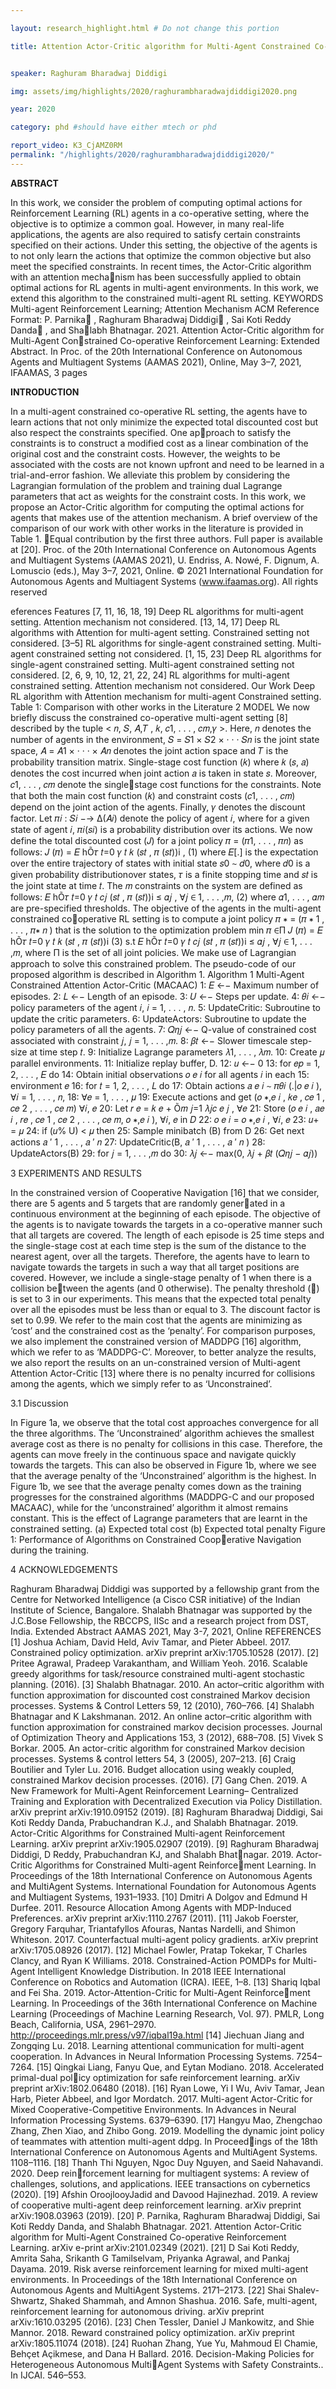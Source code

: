 ```yaml
---

layout: research_highlight.html # Do not change this portion

title: Attention Actor-Critic algorithm for Multi-Agent Constrained Co-operative Reinforcement Learning


speaker: Raghuram Bharadwaj Diddigi

img: assets/img/highlights/2020/raghurambharadwajdiddigi2020.png

year: 2020

category: phd #should have either mtech or phd

report_video: K3_CjAMZ0RM
permalink: "/highlights/2020/raghurambharadwajdiddigi2020/"
---
```


**ABSTRACT**

In this work, we consider the problem of computing optimal actions
for Reinforcement Learning (RL) agents in a co-operative setting,
where the objective is to optimize a common goal. However, in
many real-life applications, the agents are also required to satisfy
certain constraints specified on their actions. Under this setting, the
objective of the agents is to not only learn the actions that optimize
the common objective but also meet the specified constraints. In
recent times, the Actor-Critic algorithm with an attention mechanism has been successfully applied to obtain optimal actions for RL
agents in multi-agent environments. In this work, we extend this
algorithm to the constrained multi-agent RL setting.
KEYWORDS
Multi-agent Reinforcement Learning; Attention Mechanism
ACM Reference Format:
P. Parnika∗
, Raghuram Bharadwaj Diddigi∗
, Sai Koti Reddy Danda∗
, and Shalabh Bhatnagar. 2021. Attention Actor-Critic algorithm for Multi-Agent Constrained Co-operative Reinforcement Learning: Extended Abstract. In Proc.
of the 20th International Conference on Autonomous Agents and Multiagent
Systems (AAMAS 2021), Online, May 3–7, 2021, IFAAMAS, 3 pages 

**INTRODUCTION**

In a multi-agent constrained co-operative RL setting, the agents
have to learn actions that not only minimize the expected total
discounted cost but also respect the constraints specified. One approach to satisfy the constraints is to construct a modified cost as
a linear combination of the original cost and the constraint costs.
However, the weights to be associated with the costs are not known
upfront and need to be learned in a trial-and-error fashion. We
alleviate this problem by considering the Lagrangian formulation
of the problem and training dual Lagrange parameters that act
as weights for the constraint costs. In this work, we propose an
Actor-Critic algorithm for computing the optimal actions for agents
that makes use of the attention mechanism. A brief overview of
the comparison of our work with other works in the literature is
provided in Table 1.
∗Equal contribution by the first three authors. Full paper is available at [20].
Proc. of the 20th International Conference on Autonomous Agents and Multiagent Systems
(AAMAS 2021), U. Endriss, A. Nowé, F. Dignum, A. Lomuscio (eds.), May 3–7, 2021, Online.
© 2021 International Foundation for Autonomous Agents and Multiagent Systems
(www.ifaamas.org). All rights reserved

eferences Features
[7, 11, 16,
18, 19]
Deep RL algorithms for multi-agent setting.
Attention mechanism not considered.
[13, 14, 17]
Deep RL algorithms with Attention for
multi-agent setting. Constrained setting not
considered.
[3–5]
RL algorithms for single-agent constrained
setting. Multi-agent constrained setting not
considered.
[1, 15, 23]
Deep RL algorithms for single-agent
constrained setting. Multi-agent constrained
setting not considered.
[2, 6, 9, 10,
12, 21, 22,
24]
RL algorithms for multi-agent constrained
setting. Attention mechanism not considered.
Our Work Deep RL algorithm with Attention mechanism
for multi-agent Constrained setting.
Table 1: Comparison with other works in the Literature
2 MODEL
We now briefly discuss the constrained co-operative multi-agent
setting [8] described by the tuple < 𝑛, 𝑆, 𝐴,𝑇 , 𝑘, 𝑐1, . . . , 𝑐𝑚,𝛾 >. Here,
𝑛 denotes the number of agents in the environment, 𝑆 = 𝑆1 × 𝑆2 ×
· · · 𝑆𝑛 is the joint state space, 𝐴 = 𝐴1 × · · · × 𝐴𝑛 denotes the joint
action space and 𝑇 is the probability transition matrix. Single-stage
cost function (𝑘) where 𝑘 (𝑠, 𝑎) denotes the cost incurred when joint
action 𝑎 is taken in state 𝑠. Moreover, 𝑐1, . . . , 𝑐𝑚 denote the singlestage cost functions for the constraints. Note that both the main
cost function (𝑘) and constraint costs (𝑐1, . . . , 𝑐𝑚) depend on the
joint action of the agents. Finally, 𝛾 denotes the discount factor.
Let 𝜋𝑖
: 𝑆𝑖 −→ Δ(𝐴𝑖) denote the policy of agent 𝑖, where for a
given state of agent 𝑖, 𝜋𝑖(𝑠𝑖) is a probability distribution over its
actions. We now define the total discounted cost (𝐽) for a joint
policy 𝜋 = (𝜋1, . . . , 𝜋𝑛) as follows:
𝐽 (𝜋) = 𝐸
hÕ𝜏
𝑡=0
𝛾
𝑡
𝑘 (𝑠𝑡
, 𝜋 (𝑠𝑡))i
, (1)
where 𝐸[.] is the expectation over the entire trajectory of states
with initial state 𝑠0 ∼ 𝑑0, where 𝑑0 is a given probability distributionover states, 𝜏 is a finite stopping time and 𝑠𝑡
is the joint state at
time 𝑡. The 𝑚 constraints on the system are defined as follows:
𝐸
hÕ𝜏
𝑡=0
𝛾
𝑡
𝑐𝑗 (𝑠𝑡
, 𝜋 (𝑠𝑡))i
≤ 𝛼𝑗
, ∀𝑗 ∈ 1, . . . ,𝑚, (2)
where 𝛼1, . . . , 𝛼𝑚 are pre-specified thresholds.
The objective of the agents in the multi-agent constrained cooperative RL setting is to compute a joint policy 𝜋
∗ = (𝜋
∗
1
, . . . , 𝜋∗
𝑛
)
that is the solution to the optimization problem
min
𝜋 ∈Π
𝐽 (𝜋) = 𝐸
hÕ𝜏
𝑡=0
𝛾
𝑡
𝑘 (𝑠𝑡
, 𝜋 (𝑠𝑡))i
(3)
s.t 𝐸
hÕ𝜏
𝑡=0
𝛾
𝑡
𝑐𝑗 (𝑠𝑡
, 𝜋 (𝑠𝑡))i
≤ 𝛼𝑗
, ∀𝑗 ∈ 1, . . . ,𝑚,
where Π is the set of all joint policies. We make use of Lagrangian
approach to solve this constrained problem. The pseudo-code of
our proposed algorithm is described in Algorithm 1.
Algorithm 1 Multi-Agent Constrained Attention Actor-Critic
(MACAAC)
1: 𝐸 ←− Maximum number of episodes.
2: 𝐿 ←− Length of an episode.
3: 𝑈 ←− Steps per update.
4: 𝜃𝑖 ←− policy parameters of the agent 𝑖, 𝑖 = 1, . . . , 𝑛.
5: UpdateCritic: Subroutine to update the critic parameters.
6: UpdateActors: Subroutine to update the policy parameters of
all the agents.
7: 𝑄𝜂𝑗 ←− Q-value of constrained cost associated with constraint
𝑗, 𝑗 = 1, . . . ,𝑚.
8: 𝛽𝑡 ←− Slower timescale step-size at time step 𝑡.
9: Initialize Lagrange parameters 𝜆1, . . . , 𝜆𝑚.
10: Create 𝜇 parallel environments.
11: Initialize replay buffer, D.
12: 𝑢 ←− 0
13: for 𝑒𝑝 = 1, 2, . . . , 𝐸 do
14: Obtain initial observations 𝑜
𝑒
𝑖
for all agents 𝑖 in each
15: environment 𝑒
16: for 𝑡 = 1, 2, . . . , 𝐿 do
17: Obtain actions 𝑎
𝑒
𝑖
∼ 𝜋𝜃𝑖
(.|𝑜
𝑒
𝑖
), ∀𝑖 = 1, . . . , 𝑛,
18: ∀𝑒 = 1, . . . , 𝜇
19: Execute actions and get (𝑜
∗,𝑒
𝑖
, 𝑘𝑒
, 𝑐𝑒
1
, 𝑐𝑒
2
, . . . , 𝑐𝑒
𝑚) ∀𝑖, 𝑒
20: Let 𝑟
𝑒 = 𝑘
𝑒 +
Õ𝑚
𝑗=1
𝜆𝑗𝑐
𝑒
𝑗
, ∀𝑒
21: Store (𝑜
𝑒
𝑖
, 𝑎𝑒
𝑖
, 𝑟𝑒
, 𝑐𝑒
1
, 𝑐𝑒
2
, . . . , 𝑐𝑒
𝑚, 𝑜
∗,𝑒
𝑖
), ∀𝑖, 𝑒 in 𝐷
22: 𝑜
𝑒
𝑖
= 𝑜
∗,𝑒
𝑖
, ∀𝑖, 𝑒
23: 𝑢+ = 𝜇
24: if (𝑢% U) < 𝜇 then
25: Sample minibatch (B) from D
26: Get next actions 𝑎
′
1
, . . . , 𝑎
′
𝑛
27: UpdateCritic(B, 𝑎
′
1
, . . . , 𝑎
′
𝑛
)
28: UpdateActors(B)
29: for 𝑗 = 1, . . . ,𝑚 do
30: 𝜆𝑗 ←− max(0, 𝜆𝑗 + 𝛽𝑡 (𝑄𝜂𝑗 − 𝛼𝑗))

3 EXPERIMENTS AND RESULTS

In the constrained version of Cooperative Navigation [16] that we
consider, there are 5 agents and 5 targets that are randomly generated in a continuous environment at the beginning of each episode.
The objective of the agents is to navigate towards the targets in a
co-operative manner such that all targets are covered. The length
of each episode is 25 time steps and the single-stage cost at each
time step is the sum of the distance to the nearest agent, over all the
targets. Therefore, the agents have to learn to navigate towards the
targets in such a way that all target positions are covered. However,
we include a single-stage penalty of 1 when there is a collision between the agents (and 0 otherwise). The penalty threshold (𝛼) is set
to 3 in our experiments. This means that the expected total penalty
over all the episodes must be less than or equal to 3. The discount
factor is set to 0.99. We refer to the main cost that the agents are
minimizing as ‘cost’ and the constrained cost as the ‘penalty’. For
comparison purposes, we also implement the constrained version
of MADDPG [16] algorithm, which we refer to as ‘MADDPG-C’.
Moreover, to better analyze the results, we also report the results
on an un-constrained version of Multi-agent Attention Actor-Critic
[13] where there is no penalty incurred for collisions among the
agents, which we simply refer to as ‘Unconstrained’.

3.1 Discussion

In Figure 1a, we observe that the total cost approaches convergence
for all the three algorithms. The ‘Unconstrained’ algorithm achieves
the smallest average cost as there is no penalty for collisions in
this case. Therefore, the agents can move freely in the continuous
space and navigate quickly towards the targets. This can also be
observed in Figure 1b, where we see that the average penalty of the
‘Unconstrained’ algorithm is the highest. In Figure 1b, we see that
the average penalty comes down as the training progresses for the
constrained algorithms (MADDPG-C and our proposed MACAAC),
while for the ‘unconstrained’ algorithm it almost remains constant.
This is the effect of Lagrange parameters that are learnt in the
constrained setting.
(a) Expected total cost (b) Expected total penalty
Figure 1: Performance of Algorithms on Constrained Cooperative Navigation during the training.

4 ACKNOWLEDGEMENTS

Raghuram Bharadwaj Diddigi was supported by a fellowship grant
from the Centre for Networked Intelligence (a Cisco CSR initiative)
of the Indian Institute of Science, Bangalore. Shalabh Bhatnagar
was supported by the J.C.Bose Fellowship, the RBCCPS, IISc and a
research project from DST, India.
Extended Abstract AAMAS 2021, May 3-7, 2021, Online REFERENCES
[1] Joshua Achiam, David Held, Aviv Tamar, and Pieter Abbeel. 2017. Constrained
policy optimization. arXiv preprint arXiv:1705.10528 (2017).
[2] Pritee Agrawal, Pradeep Varakantham, and William Yeoh. 2016. Scalable greedy
algorithms for task/resource constrained multi-agent stochastic planning. (2016).
[3] Shalabh Bhatnagar. 2010. An actor–critic algorithm with function approximation
for discounted cost constrained Markov decision processes. Systems & Control
Letters 59, 12 (2010), 760–766.
[4] Shalabh Bhatnagar and K Lakshmanan. 2012. An online actor–critic algorithm
with function approximation for constrained markov decision processes. Journal
of Optimization Theory and Applications 153, 3 (2012), 688–708.
[5] Vivek S Borkar. 2005. An actor-critic algorithm for constrained Markov decision
processes. Systems & control letters 54, 3 (2005), 207–213.
[6] Craig Boutilier and Tyler Lu. 2016. Budget allocation using weakly coupled,
constrained Markov decision processes. (2016).
[7] Gang Chen. 2019. A New Framework for Multi-Agent Reinforcement Learning–
Centralized Training and Exploration with Decentralized Execution via Policy
Distillation. arXiv preprint arXiv:1910.09152 (2019).
[8] Raghuram Bharadwaj Diddigi, Sai Koti Reddy Danda, Prabuchandran K.J., and
Shalabh Bhatnagar. 2019. Actor-Critic Algorithms for Constrained Multi-agent
Reinforcement Learning. arXiv preprint arXiv:1905.02907 (2019).
[9] Raghuram Bharadwaj Diddigi, D Reddy, Prabuchandran KJ, and Shalabh Bhatnagar. 2019. Actor-Critic Algorithms for Constrained Multi-agent Reinforcement Learning. In Proceedings of the 18th International Conference on Autonomous
Agents and MultiAgent Systems. International Foundation for Autonomous Agents
and Multiagent Systems, 1931–1933.
[10] Dmitri A Dolgov and Edmund H Durfee. 2011. Resource Allocation Among
Agents with MDP-Induced Preferences. arXiv preprint arXiv:1110.2767 (2011).
[11] Jakob Foerster, Gregory Farquhar, Triantafyllos Afouras, Nantas Nardelli, and
Shimon Whiteson. 2017. Counterfactual multi-agent policy gradients. arXiv
preprint arXiv:1705.08926 (2017).
[12] Michael Fowler, Pratap Tokekar, T Charles Clancy, and Ryan K Williams. 2018.
Constrained-Action POMDPs for Multi-Agent Intelligent Knowledge Distribution.
In 2018 IEEE International Conference on Robotics and Automation (ICRA). IEEE,
1–8.
[13] Shariq Iqbal and Fei Sha. 2019. Actor-Attention-Critic for Multi-Agent Reinforcement Learning. In Proceedings of the 36th International Conference on Machine
Learning (Proceedings of Machine Learning Research, Vol. 97). PMLR, Long Beach,
California, USA, 2961–2970. http://proceedings.mlr.press/v97/iqbal19a.html
[14] Jiechuan Jiang and Zongqing Lu. 2018. Learning attentional communication for
multi-agent cooperation. In Advances in Neural Information Processing Systems.
7254–7264.
[15] Qingkai Liang, Fanyu Que, and Eytan Modiano. 2018. Accelerated primal-dual policy optimization for safe reinforcement learning. arXiv preprint arXiv:1802.06480
(2018).
[16] Ryan Lowe, Yi I Wu, Aviv Tamar, Jean Harb, Pieter Abbeel, and Igor Mordatch.
2017. Multi-agent Actor-Critic for Mixed Cooperative-Competitive Environments.
In Advances in Neural Information Processing Systems. 6379–6390.
[17] Hangyu Mao, Zhengchao Zhang, Zhen Xiao, and Zhibo Gong. 2019. Modelling the
dynamic joint policy of teammates with attention multi-agent ddpg. In Proceedings of the 18th International Conference on Autonomous Agents and MultiAgent
Systems. 1108–1116.
[18] Thanh Thi Nguyen, Ngoc Duy Nguyen, and Saeid Nahavandi. 2020. Deep reinforcement learning for multiagent systems: A review of challenges, solutions,
and applications. IEEE transactions on cybernetics (2020).
[19] Afshin OroojlooyJadid and Davood Hajinezhad. 2019. A review of cooperative
multi-agent deep reinforcement learning. arXiv preprint arXiv:1908.03963 (2019).
[20] P. Parnika, Raghuram Bharadwaj Diddigi, Sai Koti Reddy Danda, and Shalabh
Bhatnagar. 2021. Attention Actor-Critic algorithm for Multi-Agent Constrained
Co-operative Reinforcement Learning. arXiv e-print arXiv:2101.02349 (2021).
[21] D Sai Koti Reddy, Amrita Saha, Srikanth G Tamilselvam, Priyanka Agrawal, and
Pankaj Dayama. 2019. Risk averse reinforcement learning for mixed multi-agent
environments. In Proceedings of the 18th International Conference on Autonomous
Agents and MultiAgent Systems. 2171–2173.
[22] Shai Shalev-Shwartz, Shaked Shammah, and Amnon Shashua. 2016. Safe,
multi-agent, reinforcement learning for autonomous driving. arXiv preprint
arXiv:1610.03295 (2016).
[23] Chen Tessler, Daniel J Mankowitz, and Shie Mannor. 2018. Reward constrained
policy optimization. arXiv preprint arXiv:1805.11074 (2018).
[24] Ruohan Zhang, Yue Yu, Mahmoud El Chamie, Behçet Açikmese, and Dana H
Ballard. 2016. Decision-Making Policies for Heterogeneous Autonomous MultiAgent Systems with Safety Constraints.. In IJCAI. 546–553.
